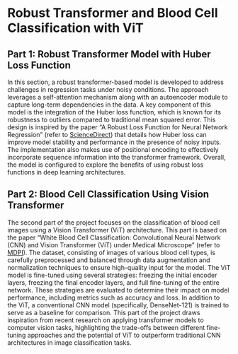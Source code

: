 # Robust Transformer and Blood Cell Classification with ViT

## Part 1: Robust Transformer Model with Huber Loss Function

In this section, a robust transformer-based model is developed to address challenges in regression tasks under noisy conditions. The approach leverages a self-attention mechanism along with an autoencoder module to capture long-term dependencies in the data. A key component of this model is the integration of the Huber loss function, which is known for its robustness to outliers compared to traditional mean squared error. This design is inspired by the paper “A Robust Loss Function for Neural Network Regression” (refer to [ScienceDirect](https://www.sciencedirect.com/science/article/pii/S0142061524004502)) that details how Huber loss can improve model stability and performance in the presence of noisy inputs. The implementation also makes use of positional encoding to effectively incorporate sequence information into the transformer framework. Overall, the model is configured to explore the benefits of using robust loss functions in deep learning architectures.

## Part 2: Blood Cell Classification Using Vision Transformer

The second part of the project focuses on the classification of blood cell images using a Vision Transformer (ViT) architecture. This part is based on the paper “White Blood Cell Classification: Convolutional Neural Network (CNN) and Vision Transformer (ViT) under Medical Microscope” (refer to [MDPI](https://www.mdpi.com/1999-4893/16/11/525)). The dataset, consisting of images of various blood cell types, is carefully preprocessed and balanced through data augmentation and normalization techniques to ensure high-quality input for the model. The ViT model is fine-tuned using several strategies: freezing the initial encoder layers, freezing the final encoder layers, and full fine-tuning of the entire network. These strategies are evaluated to determine their impact on model performance, including metrics such as accuracy and loss. In addition to the ViT, a conventional CNN model (specifically, DenseNet-121) is trained to serve as a baseline for comparison. This part of the project draws inspiration from recent research on applying transformer models to computer vision tasks, highlighting the trade-offs between different fine-tuning approaches and the potential of ViT to outperform traditional CNN architectures in image classification tasks.
